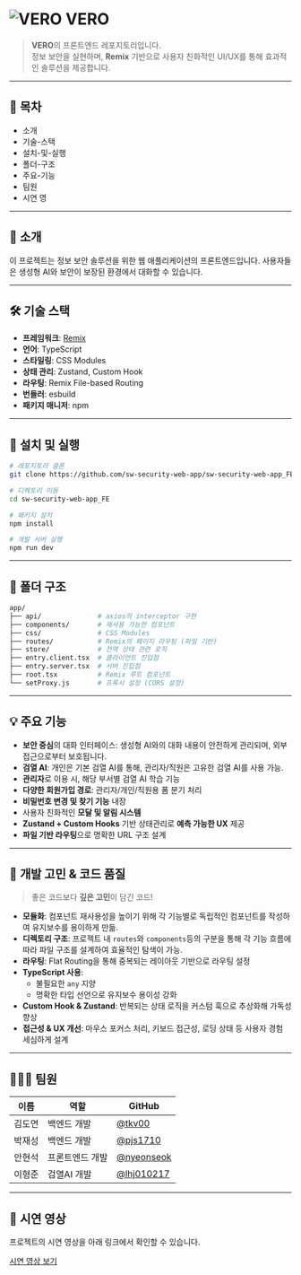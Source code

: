 # ![VERO](https://github.com/user-attachments/assets/fe4ad2f6-5c53-482b-8a90-3582d45878af) VERO

> **VERO**의 프론트엔드 레포지토리입니다.  
> 정보 보안을 실현하며,  **Remix** 기반으로 사용자 친화적인 UI/UX를 통해 효과적인 솔루션을 제공합니다.
---

## 📌 목차

- 소개
- 기술-스택
- 설치-및-실행
- 폴더-구조
- 주요-기능
- 팀원
- 시연 영

---

## 🧾 소개

이 프로젝트는 정보 보안 솔루션을 위한 웹 애플리케이션의 프론트엔드입니다. 
사용자들은 생성형 AI와 보안이 보장된 환경에서 대화할 수 있습니다.

---



## 🛠️ 기술 스택

- **프레임워크**: [Remix](https://remix.run/)
- **언어**: TypeScript
- **스타일링**: CSS Modules
- **상태 관리**: Zustand, Custom Hook
- **라우팅**:  Remix File-based Routing
- **번들러**: esbuild
- **패키지 매니저**: npm

---

## 🚀 설치 및 실행

```bash
# 레포지토리 클론
git clone https://github.com/sw-security-web-app/sw-security-web-app_FE.git

# 디렉토리 이동
cd sw-security-web-app_FE

# 패키지 설치
npm install

# 개발 서버 실행
npm run dev
```
---

## 📁 폴더 구조
```bash
app/
├── api/              # axios의 interceptor 구현
├── components/       # 재사용 가능한 컴포넌트
├── css/              # CSS Modules
├── routes/           # Remix의 페이지 라우팅 (파일 기반)
├── store/            # 전역 상태 관련 로직
├── entry.client.tsx  # 클라이언트 진입점
├── entry.server.tsx  # 서버 진입점
├── root.tsx          # Remix 루트 컴포넌트
└── setProxy.js       # 프록시 설정 (CORS 설정)
```

---

## 💡 주요 기능

- **보안 중심**의 대화 인터페이스: 생성형 AI와의 대화 내용이 안전하게 관리되며, 외부 접근으로부터 보호됩니다. 
- **검열 AI**: 개인은 기본 검열 AI를 통해, 관리자/직원은 고유한 검열 AI를 사용 가능.
- **관리자**로 이용 시, 해당 부서별 검열 AI 학습 기능
- **다양한 회원가입 경로**: 관리자/개인/직원용 폼 분기 처리 
- **비밀번호 변경 및 찾기 기능** 내장  
- 사용자 친화적인 **모달 및 알림 시스템**  
- **Zustand + Custom Hooks** 기반 상태관리로 **예측 가능한 UX** 제공  
- **파일 기반 라우팅**으로 명확한 URL 구조 설계  

---

## 🧠 개발 고민 & 코드 품질

> 좋은 코드보다 **깊은 고민**이 담긴 코드!

- **모듈화**: 컴포넌트 재사용성을 높이기 위해 각 기능별로 독립적인 컴포넌트를 작성하여 유지보수를 용이하게 만듦.
- **디렉토리 구조**: 프로젝트 내 `routes`와 `components`등의 구분을 통해 각 기능 흐름에 따라 파일 구조를 설계하여 효율적인 탐색이 가능.
- **라우팅**: Flat Routing을 통해 중복되는 레이아웃 기반으로 라우팅 설정  
- **TypeScript 사용**:  
  - 불필요한 `any` 지양  
  - 명확한 타입 선언으로 유지보수 용이성 강화  
- **Custom Hook & Zustand**: 반복되는 상태 로직을 커스텀 훅으로 추상화해 가독성 향상  
- **접근성 & UX 개선**: 마우스 포커스 처리, 키보드 접근성, 로딩 상태 등 사용자 경험 세심하게 설계  

---

## 🧑‍🤝‍🧑 팀원

| 이름   | 역할              | GitHub                                 |
|--------|-------------------|----------------------------------------|
| 김도연 | 백엔드 개발   | [@tkv00](https://github.com/tkv00) |
| 박재성 | 백엔드 개발 | [@pjs1710](https://github.com/pjs1710) |
| 안현석 |프론트엔드 개발| [@nyeonseok](https://github.com/nyeonseok)   |
| 이형준 |검열AI 개발| [@lhj010217](https://github.com/lhj010217)   |

---

## 🎥 시연 영상

프로젝트의 시연 영상을 아래 링크에서 확인할 수 있습니다.  

[시연 영상 보기](https://youtu.be/s5xHGf2D68M)


